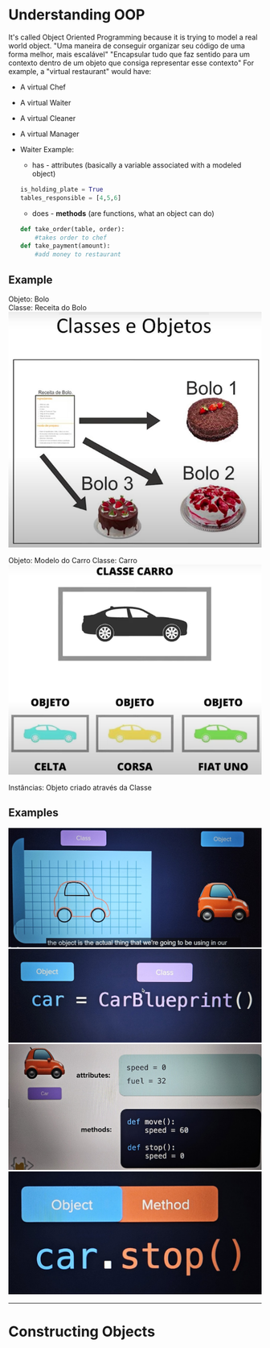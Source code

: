 # Understanding OOP
It's called Object Oriented Programming because it is trying to model a real world object.
"Uma maneira de conseguir organizar seu código de uma forma melhor, mais escalável"
"Encapsular tudo que faz sentido para um contexto dentro de um objeto que consiga representar esse contexto"
For example, a "virtual restaurant" would have:
- A virtual Chef
- A virtual Waiter
- A virtual Cleaner
- A virtual Manager  

- Waiter Example:  
    - has - attributes (basically a variable associated with a modeled object)
    ```py
    is_holding_plate = True
    tables_responsible = [4,5,6]
    ```
    - does - **methods** (are functions, what an object can do)
    ```py
    def take_order(table, order):
        #takes order to chef
    def take_payment(amount):
        #add money to restaurant
    ```

## Example
Objeto: Bolo  
Classe: Receita do Bolo  
![alt text](./imgs/image-4.png)

Objeto: Modelo do Carro
Classe: Carro  
![alt text](./imgs/image-5.png)

Instâncias: Objeto criado através da Classe

## Examples
![txt](./imgs/image.png)
![txt](./imgs/image-1.png)
![txt](./imgs/image-2.png)
![txt](./imgs/image-3.png)

------

# Constructing Objects
